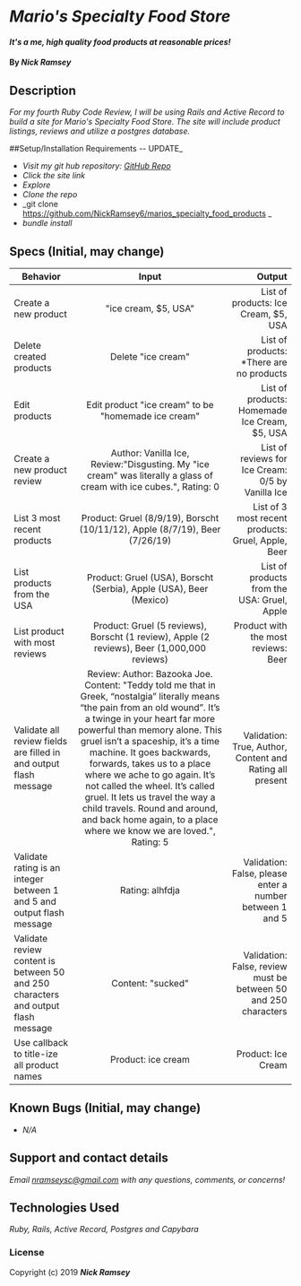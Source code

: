 # _Mario's Specialty Food Store_

#### _It's a me, high quality food products at reasonable prices!_

#### By _**Nick Ramsey**_

## Description

_For my fourth Ruby Code Review, I will be using Rails and Active Record to build a site for Mario's Specialty Food Store. The site will include product listings, reviews and utilize a postgres database._

##Setup/Installation Requirements -- UPDATE_

* _Visit my git hub repository: <a href="https://github.com/NickRamsey6/marios_specialty_food_products">GitHub Repo</a>_
* _Click the site link_
* _Explore_
* _Clone the repo_
* _git clone https://github.com/NickRamsey6/marios_specialty_food_products _
* _bundle install_


## Specs (Initial, may change)

| Behavior | Input | Output |
| ------------- |:-------------:| -----:|
| Create a new product | "ice cream, $5, USA" | List of products: Ice Cream, $5, USA |
| Delete created products | Delete "ice cream" | List of products: *There are no products |
| Edit products | Edit product "ice cream" to be "homemade ice cream" | List of products: Homemade Ice Cream, $5, USA |
| Create a new product review | Author: Vanilla Ice, Review:"Disgusting. My "ice cream" was literally a glass of cream with ice cubes.", Rating: 0 | List of reviews for Ice Cream: 0/5 by Vanilla Ice |
| List 3 most recent products | Product: Gruel (8/9/19), Borscht (10/11/12), Apple (8/7/19), Beer (7/26/19) | List of 3 most recent products: Gruel, Apple, Beer |
| List products from the USA | Product: Gruel (USA), Borscht (Serbia), Apple (USA), Beer (Mexico) | List of products from the USA: Gruel, Apple |
| List product with most reviews | Product: Gruel (5 reviews), Borscht (1 review), Apple (2 reviews), Beer (1,000,000 reviews) | Product with the most reviews: Beer |
| Validate all review fields are filled in and output flash message | Review: Author: Bazooka Joe. Content: "Teddy told me that in Greek, “nostalgia” literally means “the pain from an old wound”. It’s a twinge in your heart far more powerful than memory alone. This gruel isn’t a spaceship, it’s a time machine. It goes backwards, forwards, takes us to a place where we ache to go again. It’s not called the wheel. It’s called gruel. It lets us travel the way a child travels. Round and around, and back home again, to a place where we know we are loved.", Rating: 5 | Validation: True, Author, Content and Rating all present |
| Validate rating is an integer between 1 and 5 and output flash message | Rating: alhfdja | Validation: False, please enter a number between 1 and 5 |
| Validate review content is between 50 and 250 characters and output flash message | Content: "sucked" | Validation: False, review must be between 50 and 250 characters |
| Use callback to title-ize all product names | Product: ice cream | Product: Ice Cream |


## Known Bugs (Initial, may change)

* _N/A_

## Support and contact details

_Email nramseysc@gmail.com with any questions, comments, or concerns!_

## Technologies Used

_Ruby, Rails, Active Record, Postgres and Capybara_

### License

Copyright (c) 2019 **_Nick Ramsey_**
